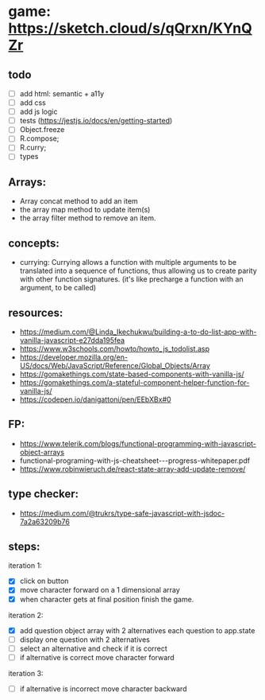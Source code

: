 # game: https://sketch.cloud/s/qQrxn/KYnQZr

## todo
- [ ] add html: semantic + a11y
- [ ] add css
- [ ] add js logic
- [ ] tests (https://jestjs.io/docs/en/getting-started)
- [ ] Object.freeze
- [ ] R.compose;
- [ ] R.curry;
- [ ] types

## Arrays:
- Array concat method to add an item
- the array map method to update item(s)
- the array filter method to remove an item.

## concepts:
- currying: Currying allows a function with multiple arguments to be translated into a sequence of functions, thus allowing us to create parity with other function signatures. (it's like precharge a function with an argument, to be called)

## resources:
- https://medium.com/@Linda_Ikechukwu/building-a-to-do-list-app-with-vanilla-javascript-e27dda195fea
- https://www.w3schools.com/howto/howto_js_todolist.asp
- https://developer.mozilla.org/en-US/docs/Web/JavaScript/Reference/Global_Objects/Array
- https://gomakethings.com/state-based-components-with-vanilla-js/
- https://gomakethings.com/a-stateful-component-helper-function-for-vanilla-js/
- https://codepen.io/danigattoni/pen/EEbXBx#0

## FP:
- https://www.telerik.com/blogs/functional-programming-with-javascript-object-arrays
- functional-programing-with-js-cheatsheet---progress-whitepaper.pdf
- https://www.robinwieruch.de/react-state-array-add-update-remove/

## type checker:
- https://medium.com/@trukrs/type-safe-javascript-with-jsdoc-7a2a63209b76

## steps:
iteration 1:
- [x] click on button
- [x] move character forward on a 1 dimensional array
- [x] when character gets at final position finish the game.

iteration 2:
- [x] add question object array with 2 alternatives each question to app.state
- [ ] display one question with 2 alternatives
- [ ] select an alternative and check if it is correct
- [ ] if alternative is correct move character forward

iteration 3:
- [ ] if alternative is incorrect move character backward